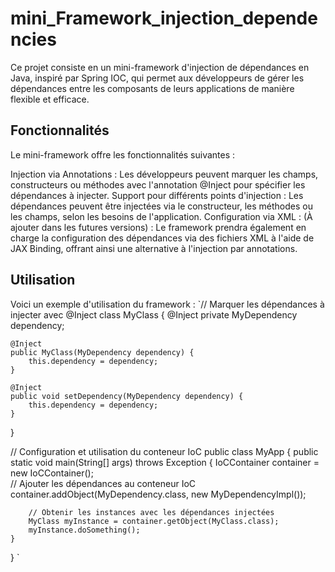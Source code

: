 # mini_Framework_injection_dependencies

Ce projet consiste en un mini-framework d'injection de dépendances en Java, inspiré par Spring IOC, qui permet aux développeurs de gérer les dépendances entre les composants de leurs applications de manière flexible et efficace.

## Fonctionnalités

Le mini-framework offre les fonctionnalités suivantes :

  Injection via Annotations : Les développeurs peuvent marquer les champs, constructeurs ou méthodes avec l'annotation @Inject pour spécifier les dépendances à injecter.
  Support pour différents points d'injection : Les dépendances peuvent être injectées via le constructeur, les méthodes ou les champs, selon les besoins de l'application.
  Configuration via XML : (À ajouter dans les futures versions) : Le framework prendra également en charge la configuration des dépendances via des fichiers XML à l'aide de JAX Binding, offrant ainsi une alternative à l'injection par annotations.
  
## Utilisation
Voici un exemple d'utilisation du framework :
`// Marquer les dépendances à injecter avec @Inject
class MyClass {
    @Inject
    private MyDependency dependency;

    @Inject
    public MyClass(MyDependency dependency) {
        this.dependency = dependency;
    }
    
    @Inject
    public void setDependency(MyDependency dependency) {
        this.dependency = dependency;
    }
}

// Configuration et utilisation du conteneur IoC
public class MyApp {
    public static void main(String[] args) throws Exception {
        IoCContainer container = new IoCContainer();  
        // Ajouter les dépendances au conteneur IoC
        container.addObject(MyDependency.class, new MyDependencyImpl());

        // Obtenir les instances avec les dépendances injectées
        MyClass myInstance = container.getObject(MyClass.class);
        myInstance.doSomething();
    }
}
`
